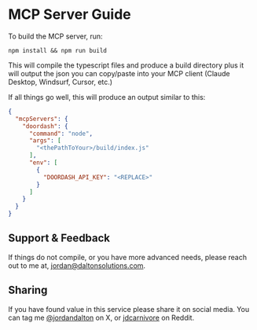 # MCP Server Guide

To build the MCP server, run:

```
npm install && npm run build
```

This will compile the typescript files and produce a build directory plus it will output the json you can copy/paste into your MCP client (Claude Desktop, Windsurf, Cursor, etc.)

If all things go well, this will produce an output similar to this:

```json
{
  "mcpServers": {
    "doordash": {
      "command": "node",
      "args": [
        "<thePathToYour>/build/index.js"
      ],
      "env": [
        {
          "DOORDASH_API_KEY": "<REPLACE>"
        }
      ]
    }
  }
}
```

## Support & Feedback
If things do not compile, or you have more advanced needs, please reach out to me at, jordan@daltonsolutions.com.

## Sharing

If you have found value in this service please share it on social media. You can tag me [@jordandalton](https://x.com/jordankdalton) on X, or [jdcarnivore](https://www.reddit.com/user/jdcarnivore) on Reddit.